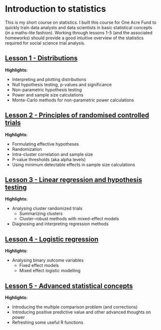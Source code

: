 # Introduction to statistics

This is my short course on statistics. I built this course for One Acre Fund to quickly train data analysts and data scientists in basic statistical concepts (in a maths-lite fashion). Working through lessons 1-5 (and the associated homeworks) should provide a good intuitive overview of the statistics required for social science trial analysis. 

## [Lesson 1 - Distributions](https://michael-bar.github.io/Introduction-to-statistics/AMP-1-distributions.html#)

**Highlights:**
* Interpreting and plotting distributions 
* Null hypothesis testing, p-values and significance
* Non-parametric hypothesis testing
* Power and sample size calculations
* Monte-Carlo methods for non-parametric power calculations


## [Lesson 2 - Principles of randomised controlled trials](https://michael-bar.github.io/Introduction-to-statistics/AMP-2-RCT-principles.html)

**Highlights:**
* Formulating effective hypotheses
* Randomization
* Intra-cluster correlation and sample size
* P-value thresholds (aka alpha levels)
* Using minimum detectable effects in sample size calculations

## [Lesson 3 - Linear regression and hypothesis testing](https://michael-bar.github.io/Introduction-to-statistics/AMP-3-regressions_NHT.html)

**Highlights:**
* Analysing cluster randomized trials 
    + Summarizing clusters
    + Cluster-robust methods with mixed-effect models
* Diagnosing and interpreting regression methods

## [Lesson 4 - Logistic regression](https://michael-bar.github.io/Introduction-to-statistics/AMP4_RCT_analysis_p2.html)

**Highlights:**
* Analysing binary outcome variables
    + Fixed effect models
    + Mixed effect logistic modelling

## [Lesson 5 - Advanced statistical concepts](https://michael-bar.github.io/Introduction-to-statistics/AMP5-summary.html)

**Highlights:**
* Introducing the multiple comparison problem (and corrections)
* Introducing positive predictive value and other advanced thoughts on power
* Refreshing some useful R functions
